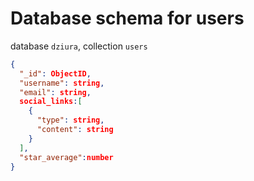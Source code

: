# Database schema for users

database `dziura`, collection `users`


```json
{
  "_id": ObjectID,
  "username": string,
  "email": string,
  social_links:[
    {
      "type": string,
      "content": string
    }  
  ],
  "star_average":number
}
```

